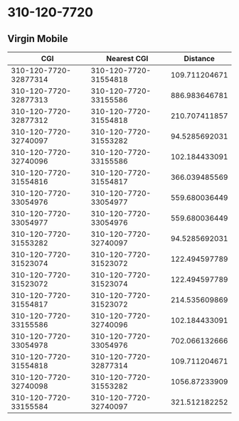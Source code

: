 # 310-120-7720
## Virgin Mobile


| CGI | Nearest CGI | Distance |
|-----|-------------|----------|
| 310-120-7720-32877314 | 310-120-7720-31554818 | 109.711204671 |
| 310-120-7720-32877313 | 310-120-7720-33155586 | 886.983646781 |
| 310-120-7720-32877312 | 310-120-7720-31554818 | 210.707411857 |
| 310-120-7720-32740097 | 310-120-7720-31553282 | 94.5285692031 |
| 310-120-7720-32740096 | 310-120-7720-33155586 | 102.184433091 |
| 310-120-7720-31554816 | 310-120-7720-31554817 | 366.039485569 |
| 310-120-7720-33054976 | 310-120-7720-33054977 | 559.680036449 |
| 310-120-7720-33054977 | 310-120-7720-33054976 | 559.680036449 |
| 310-120-7720-31553282 | 310-120-7720-32740097 | 94.5285692031 |
| 310-120-7720-31523074 | 310-120-7720-31523072 | 122.494597789 |
| 310-120-7720-31523072 | 310-120-7720-31523074 | 122.494597789 |
| 310-120-7720-31554817 | 310-120-7720-31523072 | 214.535609869 |
| 310-120-7720-33155586 | 310-120-7720-32740096 | 102.184433091 |
| 310-120-7720-33054978 | 310-120-7720-33054976 | 702.066132666 |
| 310-120-7720-31554818 | 310-120-7720-32877314 | 109.711204671 |
| 310-120-7720-32740098 | 310-120-7720-31553282 | 1056.87233909 |
| 310-120-7720-33155584 | 310-120-7720-32740097 | 321.512182252 |
